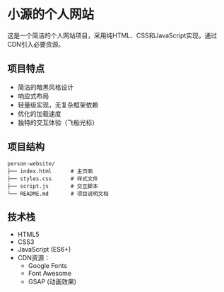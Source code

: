 # 小源的个人网站

这是一个简洁的个人网站项目，采用纯HTML、CSS和JavaScript实现，通过CDN引入必要资源。

## 项目特点

- 简洁的暗黑风格设计
- 响应式布局
- 轻量级实现，无复杂框架依赖
- 优化的加载速度
- 独特的交互体验（飞船光标）

## 项目结构

```
person-website/
├── index.html      # 主页面
├── styles.css      # 样式文件
├── script.js       # 交互脚本
└── README.md       # 项目说明文档
```

## 技术栈

- HTML5
- CSS3
- JavaScript (ES6+)
- CDN资源：
  - Google Fonts
  - Font Awesome
  - GSAP (动画效果) 